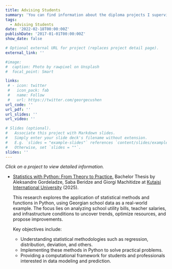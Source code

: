 ```yaml
---
title: Advising Students
summary: 'You can find information about the diploma projects I supervise at Kutaisi International University here.'
tags:
  - Advising Students
date: '2022-02-18T00:00:00Z'
publishDate: '2017-01-01T00:00:00Z'
show_date: false

# Optional external URL for project (replaces project detail page).
external_link: ''

#image:
#  caption: Photo by rawpixel on Unsplash
#  focal_point: Smart

links:
 # - icon: twitter
 #   icon_pack: fab
 #   name: Follow
 #   url: https://twitter.com/georgecushen
url_code: ''
url_pdf: ''
url_slides: ''
url_video: ''

# Slides (optional).
#   Associate this project with Markdown slides.
#   Simply enter your slide deck's filename without extension.
#   E.g. `slides = "example-slides"` references `content/slides/example-slides.md`.
#   Otherwise, set `slides = ""`.
slides: ''
---
```


*Click on a project to view detailed information.*

-  <a href='https://github.com/alexnat009/Statistics-With-Python-Georgian-Schools'><ins>Statistics with Python: From Theory to Practice.</ins></a> Bachelor Thesis by Aleksandre Gordeladze, Saba Beridze and Giorgi Machitidze at  <a href='https://www.kiu.edu.ge/'>Kutaisi International University</a> (2025).  

   This research explores the application of statistical methods and functions in Python, using Georgian school data as a real-world example. The focus lies on analyzing school utility bills, teacher salaries, and infrastructure conditions to uncover trends, optimize resources, and propose improvements.

   Key objectives include:

   - Understanding statistical methodologies such as regression, distribution, deviation, and others.
   - Implementing these methods in Python to solve practical problems.
   - Providing a computational framework for students and professionals interested in data modeling and prediction.
